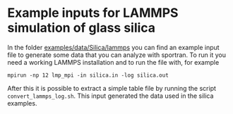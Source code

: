 # Example inputs for LAMMPS simulation of glass silica

In the folder [examples/data/Silica/lammps](https://github.com/sissaschool/sportran/tree/develop/examples/data/Silica/lammps) you can find an example input file to generate some data that you can analyze with sportran.
To run it you need a working LAMMPS installation and to run the file with, for example

	mpirun -np 12 lmp_mpi -in silica.in -log silica.out

After this it is possible to extract a simple table file by running the script `convert_lammps_log.sh`.
This input generated the data used in the silica examples.
